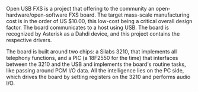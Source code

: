 Open USB FXS is a project that offering to the community an open-hardware/open-software FXS board. The target mass-scale manufacturing cost is in the order of US $10.00, this low-cost being a critical overall design factor. The board communicates to a host using USB. The board is recognized by Asterisk as a Dahdi device, and this project contains the respective drivers.

The board is built around two chips: a Silabs 3210, that implements all telephony functions, and a PIC (a 18F2550 for the time) that interfaces between the 3210 and the USB and implements the board's routine tasks, like passing around PCM I/O data. All the intelligence lies on the PC side, which drives the board by setting registers on the 3210 and performs audio I/O.